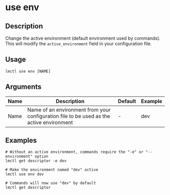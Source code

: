 # use env

## Description

Change the active environment (default environment used by commands). This will modify the `active_environment` field in your configuration file.

## Usage

```
lmctl use env [NAME]
```

## Arguments

| Name        | Description                                        | Default | Example                    |
| ----------- | -------------------------------------------------- | ------- | -------------------------- |
| Name | Name of an environment from your configuration file to be used as the active environment | -       | dev     |

## Examples

```
# Without an active environment, commands require the "-e" or "--environment" option
lmctl get descriptor -e dev

# Make the environment named "dev" active
lmctl use env dev

# Commands will now use "dev" by default
lmctl get descriptor
```